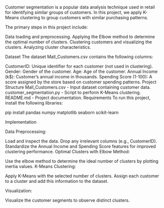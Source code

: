 
Customer segmentation is a popular data analysis technique used in retail for identifying similar groups of customers. In this project, we apply K-Means clustering to group customers with similar purchasing patterns.

The primary steps in this project include:

Data loading and preprocessing.
Applying the Elbow method to determine the optimal number of clusters.
Clustering customers and visualizing the clusters.
Analyzing cluster characteristics.


Dataset
The dataset Mall_Customers.csv contains the following columns:

CustomerID: Unique identifier for each customer (not used in clustering).
Gender: Gender of the customer.
Age: Age of the customer.
Annual Income (k$): Customer’s annual income in thousands.
Spending Score (1-100): A score assigned by the store based on customer spending patterns.
Project Structure
Mall_Customers.csv - Input dataset containing customer data.
customer_segmentation.py - Script to perform K-Means clustering.
README.md - Project documentation.
Requirements
To run this project, install the following libraries:

pip install pandas numpy matplotlib seaborn scikit-learn


Implementation

Data Preprocessing:

Load and inspect the data.
Drop any irrelevant columns (e.g., CustomerID).
Standardize the Annual Income and Spending Score features for improved clustering performance.
Optimal Clusters with Elbow Method:

Use the elbow method to determine the ideal number of clusters by plotting inertia values.
K-Means Clustering:

Apply K-Means with the selected number of clusters.
Assign each customer to a cluster and add this information to the dataset.

Visualization:

Visualize the customer segments to observe distinct clusters.

